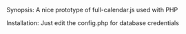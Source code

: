 Synopsis: 
A nice prototype of full-calendar.js used with PHP

Installation: 
Just edit the config.php for database credentials
